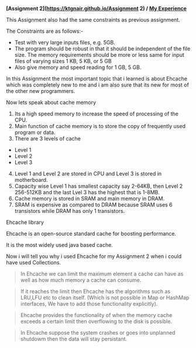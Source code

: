 **[Assignment 2](https://ktgnair.github.io/Assignment 2) / [My Experience](https://ktgnair.github.io/LearnedThings2)**

This Assignment also had the same constraints as previous assignment.  
 
The Constraints are as follows:-  
+ Test with very large inputs files, e.g. 5GB.  
+ The program should be robust in that it should be independent of the file size. The memory requirements should be more or less same for input files of varying sizes 1 KB, 5 KB, or 5 GB  
+ Also give memory and speed reading for 1 GB, 5 GB.  

In this Assignment the most important topic that i learned is about Ehcache which was completely new to me and i am also sure that its new for most of the other new programmers.  

Now lets speak about cache memory  


1. Its a high speed memory to increase the speed of processing of the CPU.  
2. Main function of cache memory is to store the copy of frequently used program or data.  
3. There are 3 levels of cache  
  * Level 1  
  * Level 2  
  * Level 3  
4. Level 1 and Level 2 are stored in CPU and Level 3 is stored in motherboard.  
5. Capacity wise Level 1 has smallest capacity say 2-64KB, then Level 2 256-512KB and the last Lvel 3 has the highest that is 1-8MB.  
6. Cache memory is stored in SRAM and main memory in DRAM.  
7. SRAM is expensive as compared to DRAM because SRAM uses 6 transistors while DRAM has only 1 transistors.   

Ehcache library  

Ehcache is an open-source standard cache for boosting performance.  

It is the most widely used java based cache.  

Now i will tell you why i used Ehcache for my Assignment 2 when i could have used Collections.  

> In Ehcache we can limit the maximum element a cache can have as well as how much memory a cache can consume.  

> If it reaches the limit then Ehcache has the algorithms such as LRU,LFU etc to clean itself. (Which is not possible in Map or HashMap interfaces, We have to add those functionality explicitly).

> Ehcache provides the functionality of when the memory cache exceeds a certain limit then overflowing to the disk is possible.  

> In Ehcache suppose the system crashes or goes into unplanned shutdowm then the data will stay persistant.



